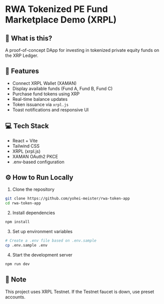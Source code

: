 # RWA Tokenized PE Fund Marketplace Demo (XRPL)

## 🚀 What is this?

A proof-of-concept DApp for investing in tokenized private equity funds on the XRP Ledger.

## 🧩 Features

- Connect XRPL Wallet (XAMAN)
- Display available funds (Fund A, Fund B, Fund C)
- Purchase fund tokens using XRP
- Real-time balance updates
- Token issuance via `xrpl.js`
- Toast notifications and responsive UI

## 💻 Tech Stack

- React + Vite
- Tailwind CSS
- XRPL (xrpl.js)
- XAMAN OAuth2 PKCE
- .env-based configuration

## ⚙️ How to Run Locally

1. Clone the repository

```bash
git clone https://github.com/yohei-meister/rwa-token-app
cd rwa-token-app
```

2. Install dependencies

```bash
npm install
```

3. Set up environment variables

```bash
# Create a .env file based on .env.sample
cp .env.sample .env
```

4. Start the development server

```bash
npm run dev
```

## 📝 Note

This project uses XRPL Testnet.
If the Testnet faucet is down, use preset accounts.

